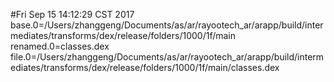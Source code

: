 #Fri Sep 15 14:12:29 CST 2017
base.0=/Users/zhanggeng/Documents/as/ar/rayootech_ar/arapp/build/intermediates/transforms/dex/release/folders/1000/1f/main
renamed.0=classes.dex
file.0=/Users/zhanggeng/Documents/as/ar/rayootech_ar/arapp/build/intermediates/transforms/dex/release/folders/1000/1f/main/classes.dex
